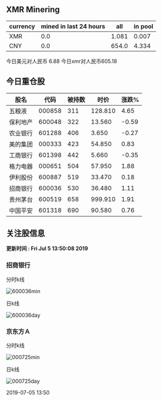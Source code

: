 ## XMR Minering

|currency|mined in last 24 hours|all|in pool|
|---|---|---|---|
|XMR|0.0|1.081|0.007|
|CNY|0.0|654.0|4.334|

今日美元对人民币 6.88	今日xmr对人民币605.18


## 今日重仓股 

|股名|代码|被持数|时价|涨跌%|
|---|---|---|---|---|
|五粮液|000858|311|128.810|4.65|
|保利地产|600048|322|13.560|-0.59|
|农业银行|601288|406|3.650|-0.27|
|美的集团|000333|423|54.850|0.83|
|工商银行|601398|442|5.660|-0.35|
|格力电器|000651|504|57.950|1.88|
|伊利股份|600887|519|33.470|0.18|
|招商银行|600036|530|36.480|1.11|
|贵州茅台|600519|658|999.910|1.91|
|中国平安|601318|690|90.580|0.76|

## 关注股信息
**更新时间 : Fri Jul  5 13:50:08 2019**
### 招商银行 
分时k线

![600036min](http://image.sinajs.cn/newchart/min/n/sh600036.gif)

日k线

![600036day](http://image.sinajs.cn/newchart/daily/n/sh600036.gif)

### 京东方Ａ 
分时k线

![000725min](http://image.sinajs.cn/newchart/min/n/sz000725.gif)

日k线

![000725day](http://image.sinajs.cn/newchart/daily/n/sz000725.gif)

2019-07-05 13:50